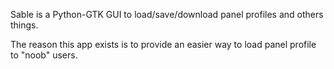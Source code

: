 Sable is a Python-GTK GUI to load/save/download panel profiles and others things.

The reason this app exists is to provide an easier way to load panel profile to "noob" users.
